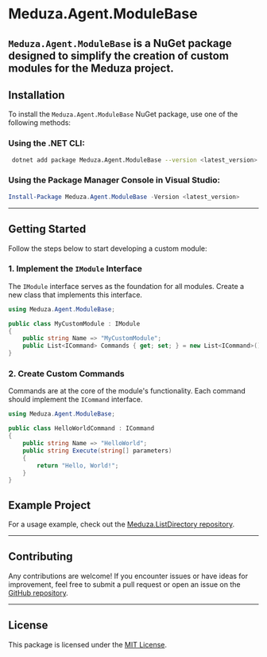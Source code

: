 # Meduza.Agent.ModuleBase

`Meduza.Agent.ModuleBase` is a NuGet package designed to simplify the creation of custom modules for the Meduza project.
---

## Installation

To install the `Meduza.Agent.ModuleBase` NuGet package, use one of the following methods:

### **Using the .NET CLI:**
```bash
 dotnet add package Meduza.Agent.ModuleBase --version <latest_version>
```

### **Using the Package Manager Console in Visual Studio:**
```powershell
Install-Package Meduza.Agent.ModuleBase -Version <latest_version>
```

---

## Getting Started

Follow the steps below to start developing a custom module:

### 1. **Implement the `IModule` Interface**
The `IModule` interface serves as the foundation for all modules. Create a new class that implements this interface.

```csharp
using Meduza.Agent.ModuleBase;

public class MyCustomModule : IModule
{
    public string Name => "MyCustomModule";
    public List<ICommand> Commands { get; set; } = new List<ICommand>();
}
```

### 2. **Create Custom Commands**
Commands are at the core of the module's functionality. Each command should implement the `ICommand` interface.

```csharp
using Meduza.Agent.ModuleBase;

public class HelloWorldCommand : ICommand
{
    public string Name => "HelloWorld";
    public string Execute(string[] parameters)
    {
        return "Hello, World!";
    }
}
```

## Example Project
For a usage example, check out the [Meduza.ListDirectory repository](https://github.com/ksel172/Meduza.ListDirectory).

---

## Contributing
Any contributions are welcome! If you encounter issues or have ideas for improvement, feel free to submit a pull request or open an issue on the [GitHub repository](https://github.com/ksel172/Meduza.Agent.ModuleBase).

---

## License
This package is licensed under the [MIT License](LICENSE).

